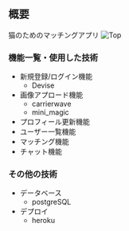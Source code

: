 ## 概要
猫のためのマッチングアプリ
![Top](https://drive.google.com/open?id=1GhhVbpjWGhy-6Bf_SBKpHPfzDBqCEg_c)


### 機能一覧・使用した技術
- 新規登録/ログイン機能
  - Devise
- 画像アプロード機能
  - carrierwave
  - mini_magic
- プロフィール更新機能
- ユーザー一覧機能
- マッチング機能
- チャット機能


### その他の技術
- データベース
  - postgreSQL  
- デプロイ
  - heroku

